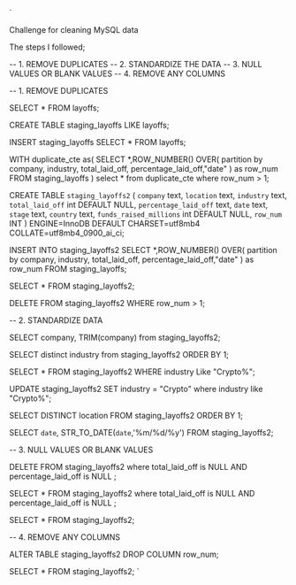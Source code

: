`

Challenge for cleaning MySQL data 

The steps I followed;

-- 1. REMOVE DUPLICATES
-- 2. STANDARDIZE THE DATA
-- 3. NULL VALUES OR BLANK VALUES
-- 4. REMOVE ANY COLUMNS


-- 1. REMOVE DUPLICATES 



SELECT * FROM layoffs;

CREATE TABLE staging_layoffs
LIKE layoffs;

INSERT staging_layoffs
SELECT * 
FROM layoffs;

WITH duplicate_cte as(
SELECT *,ROW_NUMBER()  OVER(
partition by company, industry, total_laid_off, percentage_laid_off,"date"
) as row_num
FROM staging_layoffs
)
select * from duplicate_cte 
where row_num > 1;

CREATE TABLE `staging_layoffs2` (
  `company` text,
  `location` text,
  `industry` text,
  `total_laid_off` int DEFAULT NULL,
  `percentage_laid_off` text,
  `date` text,
  `stage` text,
  `country` text,
  `funds_raised_millions` int DEFAULT NULL,
  `row_num` INT
) ENGINE=InnoDB DEFAULT CHARSET=utf8mb4 COLLATE=utf8mb4_0900_ai_ci;

INSERT INTO staging_layoffs2
SELECT *,ROW_NUMBER()  OVER(
partition by company, industry, total_laid_off, percentage_laid_off,"date"
) as row_num
FROM staging_layoffs;

SELECT * FROM staging_layoffs2;

DELETE 
FROM staging_layoffs2
WHERE row_num > 1; 


-- 2. STANDARDIZE DATA 



SELECT company, TRIM(company) from staging_layoffs2;

SELECT distinct industry
from staging_layoffs2
ORDER BY 1;

SELECT * 
FROM staging_layoffs2
WHERE industry Like  "Crypto%";

UPDATE staging_layoffs2
SET industry = "Crypto"
where industry like "Crypto%";
 
 
SELECT DISTINCT location 
FROM staging_layoffs2
ORDER BY 1;  

SELECT `date`, STR_TO_DATE(`date`,'%m/%d/%y')
FROM staging_layoffs2;



-- 3. NULL VALUES OR BLANK VALUES


DELETE
FROM staging_layoffs2
where total_laid_off is NULL
AND  percentage_laid_off is NULL ;

SELECT * FROM staging_layoffs2
where total_laid_off is NULL
AND  percentage_laid_off is NULL ;

SELECT * FROM staging_layoffs2;




-- 4. REMOVE ANY COLUMNS



ALTER TABLE staging_layoffs2
DROP COLUMN row_num;

SELECT * FROM staging_layoffs2;
`








